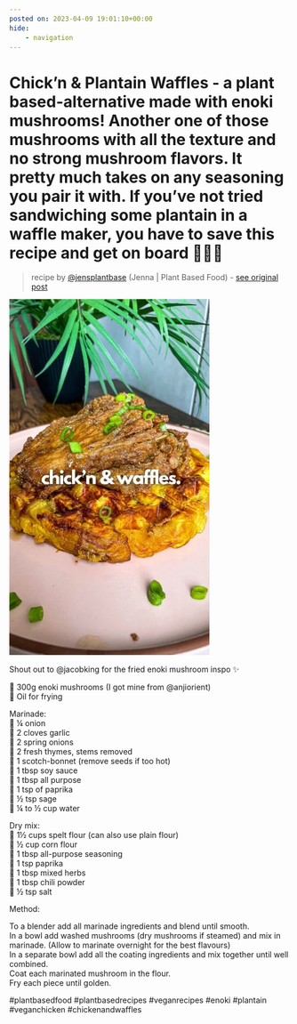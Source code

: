 ```yaml
---
posted on: 2023-04-09 19:01:10+00:00
hide:
    - navigation
---
```


# Chick’n & Plantain Waffles - a plant based-alternative made with enoki mushrooms! Another one of those mushrooms with all the texture and no strong mushroom flavors. It pretty much takes on any seasoning you pair it with. If you’ve not tried sandwiching some plantain in a waffle maker, you have to save this recipe and get on board 💛🙌🏾 

> recipe by [@jensplantbase](https://www.instagram.com/jensplantbase/) 
(Jenna | Plant Based Food) - [see original post](https://instagram.com/p/Cq04u1fqQDE)

![](../img/jensplantbase_09-04-2023_1904.png)

  
Shout out to @jacobking for the fried enoki mushroom inspo ✨  
  
🌱 300g enoki mushrooms (I got mine from @anjiorient)  
🌱 Oil for frying  
  
Marinade:  
🌱 ¼ onion  
🌱 2 cloves garlic  
🌱 2 spring onions  
🌱 2 fresh thymes, stems removed  
🌱 1 scotch-bonnet (remove seeds if too hot)  
🌱 1 tbsp soy sauce  
🌱 1 tbsp all purpose  
🌱 1 tsp of paprika  
🌱 ½ tsp sage  
🌱 ¼ to ½ cup water  
  
Dry mix:  
🌱 1½ cups spelt flour (can also use plain flour)  
🌱 ½ cup corn flour  
🌱 1 tbsp all-purpose seasoning  
🌱 1 tsp paprika  
🌱 1 tbsp mixed herbs  
🌱 1 tbsp chili powder  
🌱 ½ tsp salt  
  
Method:  
  
To a blender add all marinade ingredients and blend until smooth.  
In a bowl add washed mushrooms (dry mushrooms if steamed) and mix in marinade. (Allow to marinate overnight for the best flavours)  
In a separate bowl add all the coating ingredients and mix together until well combined.  
Coat each marinated mushroom in the flour.  
Fry each piece until golden.   
  
 \#plantbasedfood \#plantbasedrecipes \#veganrecipes \#enoki \#plantain \#veganchicken \#chickenandwaffles   